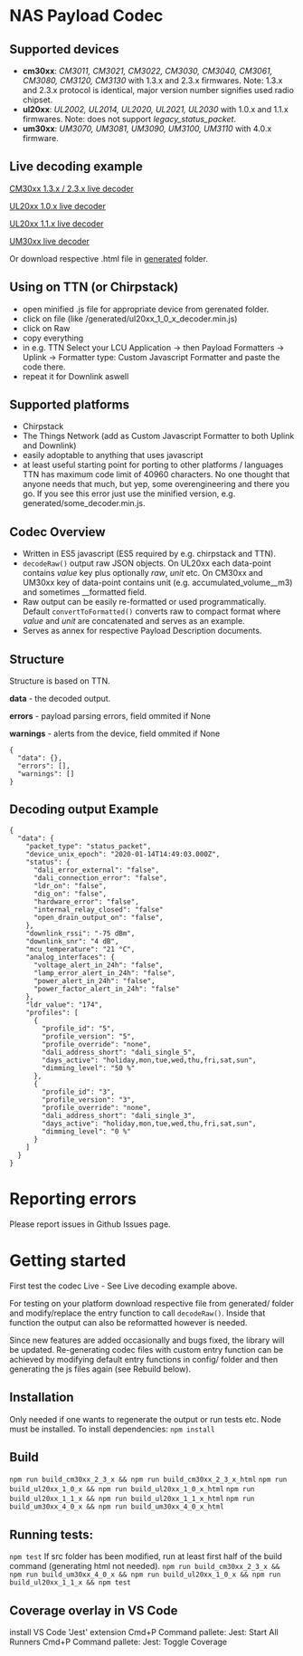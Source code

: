 # NAS Payload Codec
## Supported devices
- __cm30xx__: _CM3011, CM3021, CM3022, CM3030, CM3040, CM3061, CM3080, CM3120, CM3130_ with 1.3.x and 2.3.x firmwares. Note: 1.3.x and 2.3.x protocol is identical, major version number signifies used radio chipset.
- __ul20xx__: _UL2002, UL2014, UL2020, UL2021, UL2030_ with 1.0.x and 1.1.x firmwares. Note: does not support _legacy_status_packet_.
- __um30xx__: _UM3070, UM3081, UM3090, UM3100, UM3110_ with 4.0.x firmware.

## Live decoding example
[CM30xx 1.3.x / 2.3.x live decoder](https://nasys.github.io/nas-codecs/generated/cm30xx_2_3_x_decoder.html)

[UL20xx 1.0.x live decoder](https://nasys.github.io/nas-codecs/generated/ul20xx_1_0_x_decoder.html)

[UL20xx 1.1.x live decoder](https://nasys.github.io/nas-codecs/generated/ul20xx_1_1_x_decoder.html)

[UM30xx live decoder](https://nasys.github.io/nas-codecs/generated/um30xx_4_0_x_decoder.html)

Or download respective .html file in [generated](https://github.com/nasys/nas-codecs/tree/main/generated) folder.

## Using on TTN (or Chirpstack)
- open minified .js file for appropriate device from gerenated folder.
- click on file (like /generated/ul20xx_1_0_x_decoder.min.js)
- click on Raw
- copy everything
- in e.g. TTN Select your LCU Application -> then Payload Formatters -> Uplink -> Formatter type: Custom Javascript Formatter and paste the code there.
- repeat it for Downlink aswell

## Supported platforms
- Chirpstack
- The Things Network (add as Custom Javascript Formatter to both Uplink and Downlink)
- easily adoptable to anything that uses javascript
- at least useful starting point for porting to other platforms / languages
TTN has maximum code limit of 40960 characters. No one thought that anyone needs that much, but yep, some overengineering and there you go. If you see this error just use the minified version, e.g. generated/some_decoder.min.js.

## Codec Overview
- Written in ES5 javascript (ES5 required by e.g. chirpstack and TTN).
- `decodeRaw()` output raw JSON objects. On UL20xx each data-point contains _value_ key plus optionally _raw_, _unit_ etc. On CM30xx and UM30xx key of data-point contains unit (e.g. accumulated_volume__m3) and sometimes __formatted field.
- Raw output can be easily re-formatted or used programmatically. Default `convertToFormatted()` converts raw to compact format where _value_ and _unit_ are concatenated and serves as an example.
- Serves as annex for respective Payload Description documents.

## Structure
Structure is based on TTN.

__data__ - the decoded output.

__errors__ - payload parsing errors, field ommited if None 

__warnings__ - alerts from the device, field ommited if None
```
{
  "data": {},
  "errors": [],
  "warnings": []
}
```

## Decoding output Example
```
{
  "data": {
    "packet_type": "status_packet",
    "device_unix_epoch": "2020-01-14T14:49:03.000Z",
    "status": {
      "dali_error_external": "false",
      "dali_connection_error": "false",
      "ldr_on": "false",
      "dig_on": "false",
      "hardware_error": "false",
      "internal_relay_closed": "false"
      "open_drain_output_on": "false",
    },
    "downlink_rssi": "-75 dBm",
    "downlink_snr": "4 dB",
    "mcu_temperature": "21 °C",
    "analog_interfaces": {
      "voltage_alert_in_24h": "false",
      "lamp_error_alert_in_24h": "false",
      "power_alert_in_24h": "false",
      "power_factor_alert_in_24h": "false"
    },
    "ldr_value": "174",
    "profiles": [
      {
        "profile_id": "5",
        "profile_version": "5",
        "profile_override": "none",
        "dali_address_short": "dali_single_5",
        "days_active": "holiday,mon,tue,wed,thu,fri,sat,sun",
        "dimming_level": "50 %"
      },
      {
        "profile_id": "3",
        "profile_version": "3",
        "profile_override": "none",
        "dali_address_short": "dali_single_3",
        "days_active": "holiday,mon,tue,wed,thu,fri,sat,sun",
        "dimming_level": "0 %"
      }
    ]
  }
}
```  

# Reporting errors
Please report issues in Github Issues page.

# Getting started
First test the codec Live - See Live decoding example above.

For testing on your platform download respective file from generated/ folder and modify/replace the entry function to call `decodeRaw()`. Inside that function the output can also be reformatted however is needed.

Since new features are added occasionally and bugs fixed, the library will be updated.
Re-generating codec files with custom entry function can be achieved by modifying default entry functions in config/ folder and then generating the js files again (see Rebuild below).

## Installation
Only needed if one wants to regenerate the output or run tests etc.
Node must be installed. To install dependencies:
`npm install`

## Build
`npm run build_cm30xx_2_3_x && npm run build_cm30xx_2_3_x_html`
`npm run build_ul20xx_1_0_x && npm run build_ul20xx_1_0_x_html`
`npm run build_ul20xx_1_1_x && npm run build_ul20xx_1_1_x_html`
`npm run build_um30xx_4_0_x && npm run build_um30xx_4_0_x_html`

## Running tests:
`npm test`
If src folder has been modified, run at least first half of the build command (generating html not needed).
`npm run build_cm30xx_2_3_x && npm run build_um30xx_4_0_x && npm run build_ul20xx_1_0_x && npm run build_ul20xx_1_1_x && npm test`


## Coverage overlay in VS Code
install VS Code 'Jest' extension
Cmd+P Command pallete: Jest: Start All Runners 
Cmd+P Command pallete: Jest: Toggle Coverage


